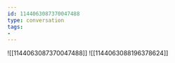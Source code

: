 ```yaml
---
id: 1144063087370047488
type: conversation
tags:
- 
---
```

![[1144063087370047488]]
![[1144063088196378624]]

